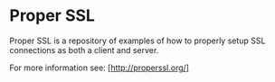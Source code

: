 # Proper SSL
Proper SSL is a repository of examples of how to properly setup SSL connections as both a client and server. 

For more information see: [http://properssl.org/]
